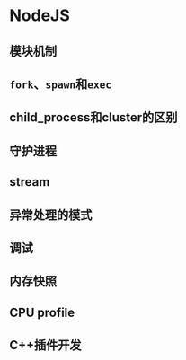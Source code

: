 # NodeJS

## 模块机制

## `fork`、`spawn`和`exec`

## child_process和cluster的区别

## 守护进程

## stream

## 异常处理的模式

## 调试

## 内存快照

## CPU profile

## C++插件开发
